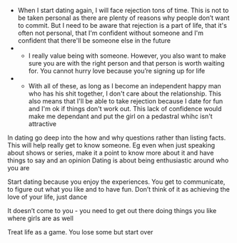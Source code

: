 - When I start dating again, I will face rejection tons of time. This is not to be taken personal as there are plenty of reasons why people don’t want to commit. But I need to be aware that rejection is a part of life, that it's often not personal, that I'm confident without someone and I'm confident that there'll be someone else in the future 
- - I really value being with someone. However, you also want to make sure you are with the right person and that person is worth waiting for. You cannot hurry love because you’re signing up for life
- - With all of these, as long as I become an independent happy man who has his shit together, I don't care about the relationship. This also means that I'll be able to take rejection because I date for fun and I'm ok if things don't work out. This lack of confidence would make me dependant and put the girl on a pedastral whihc isn't attractive

In dating go deep into the how and why questions rather than listing facts. This will help really get to know someone. Eg even when just speaking about shows or series, make it a point to know more about it and have things to say and an opinion
Dating is about being enthusiastic around who you are 

Start dating because you enjoy the experiences. You get to communicate, to figure out what you like and to have fun. Don’t think of it as achieving the love of your life, just dance

It doesn’t come to you - you need to get out there doing things you like where girls are as well

Treat life as a game. You lose some but start over